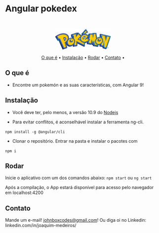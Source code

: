 # Angular pokedex

<br />
<p align="center">
    <img src="./logo.png" alt="Logo" width="180">
<p align="center">
  <a href="#o-que-é">O que é</a> •
  <a href="#instalação">Instalação</a> •
  <a href="#rodar">Rodar</a> •
  <a href="#contact">Contato</a> •
</p>

## O que é

* Encontre um pokemón e as suas características, com Angular 9!

## Instalação
* Você deve ter, pelo menos, a versão 10.9 do <a href="https://nodejs.org/en/">Nodejs</a>

* Para evitar conflitos, é aconselhável instalar a ferramenta ng-cli.

```npm install -g @angular/cli```

* Clonar o repositório. Entrar na pasta e instalar o pacotes com

```npm i```

## Rodar

Inicie o aplicativo com um dos comandos abaixo:
```npm start``` ou ```ng start```

Após a compilação, o App estará disponível para acesso
pelo navegador em localhost:4200

## Contato

Mande um e-mail! johnboxcodes@gmail.com! Ou diga oi no Linkedin:
linkedin.com/in/joaquim-medeiros/
